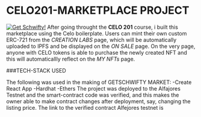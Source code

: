 # CELO201-MARKETPLACE PROJECT
[![Get Schwifty!](https://i.postimg.cc/tTqb273p/Screenshot-from-2022-05-14-04-01-02.png)](https://postimg.cc/Y4sTSrDs)
After going throught the **CELO 201** course, i built this marketplace using the Celo boilerplate. Users can mint their own custom ERC-721  from the *CREATION LABS* page, which will be automatically uploaded to IPFS and be displayed on the *ON SALE* page. On the very page, anyone with CELO tokens is able to purchase the newly created NFT and this will automaticallly reflect on the *MY NFTs* page. 

###TECH-STACK USED

The following was used in the making of GETSCHWIFTY MARKET:
        -Create React App
        -Hardhat
        -Ethers
The project was deployed to the Alfajores Testnet and the smart-contract code was verified, and this makes the owner able to make contract changes after deployment, say, changing the listing price. The link to the verified contract Alfejores testnet is 
